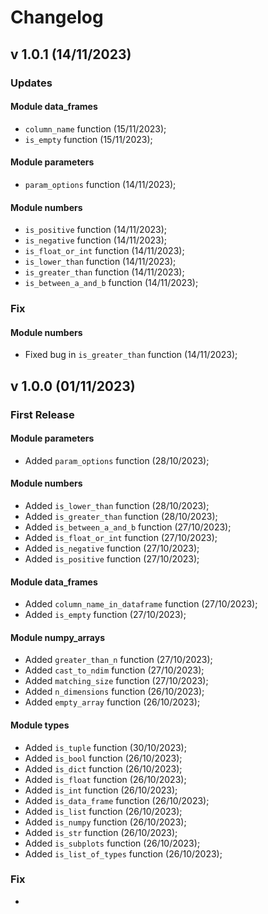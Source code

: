 # Changelog


## v 1.0.1 (14/11/2023)

### Updates

#### Module data_frames
- ``column_name`` function (15/11/2023);
- ``is_empty`` function (15/11/2023);

#### Module parameters
- ``param_options`` function (14/11/2023);

#### Module numbers
- ``is_positive`` function (14/11/2023);
- ``is_negative`` function (14/11/2023);
- ``is_float_or_int`` function (14/11/2023);
- ``is_lower_than`` function (14/11/2023);
- ``is_greater_than`` function (14/11/2023);
- ``is_between_a_and_b`` function (14/11/2023);

### Fix

#### Module numbers
- Fixed bug in ``is_greater_than`` function (14/11/2023);


## v 1.0.0 (01/11/2023)


### First Release


#### Module parameters
- Added ``param_options`` function (28/10/2023);


#### Module numbers
- Added ``is_lower_than`` function (28/10/2023);
- Added ``is_greater_than`` function (28/10/2023);
- Added ``is_between_a_and_b`` function (27/10/2023);
- Added ``is_float_or_int`` function (27/10/2023);
- Added ``is_negative`` function (27/10/2023);
- Added ``is_positive`` function (27/10/2023);

#### Module data_frames
- Added ``column_name_in_dataframe`` function (27/10/2023);
- Added ``is_empty`` function (27/10/2023);

#### Module numpy_arrays
- Added ``greater_than_n`` function (27/10/2023);
- Added ``cast_to_ndim`` function (27/10/2023);
- Added ``matching_size`` function (27/10/2023);
- Added ``n_dimensions`` function (26/10/2023);
- Added ``empty_array`` function (26/10/2023);


#### Module types 
- Added ``is_tuple`` function (30/10/2023);
- Added ``is_bool`` function (26/10/2023);
- Added ``is_dict`` function (26/10/2023);
- Added ``is_float`` function (26/10/2023);
- Added ``is_int`` function (26/10/2023);
- Added ``is_data_frame`` function (26/10/2023);
- Added ``is_list`` function (26/10/2023);
- Added ``is_numpy`` function (26/10/2023);
- Added ``is_str`` function (26/10/2023);
- Added ``is_subplots`` function (26/10/2023);
- Added ``is_list_of_types`` function (26/10/2023);











### Fix

-
